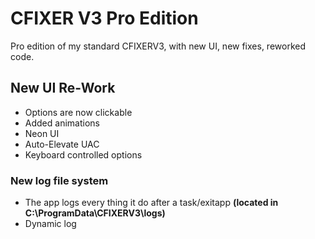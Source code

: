 # CFIXER V3 Pro Edition
Pro edition of my standard CFIXERV3, with new UI, new fixes, reworked code.


## New UI Re-Work
- Options are now clickable
- Added animations
- Neon UI
- Auto-Elevate UAC
- Keyboard controlled options


### New log file system
- The app logs every thing it do after a task/exitapp __(located in C:\ProgramData\CFIXERV3\logs)__
- Dynamic log
